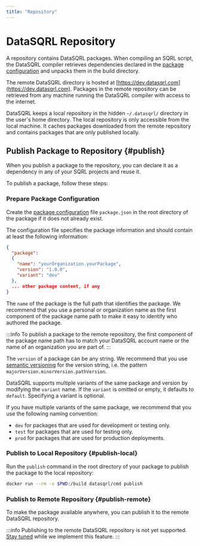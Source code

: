 ```yaml
---
title: "Repository"
---
```


# DataSQRL Repository

A repository contains DataSQRL packages. When compiling an SQRL script, the DataSQRL compiler retrieves dependencies declared in the [package configuration](../package-config#dependency) and unpacks them in the build directory. 

The remote DataSQRL directory is hosted at [https://dev.datasqrl.com](https://dev.datasqrl.com). Packages in the remote repository can be retrieved from any machine running the DataSQRL compiler with access to the internet.


DataSQRL keeps a local repository in the hidden `~/.datasqrl/` directory in the user's home directory. The local repository is only accessible from the local machine. It caches packages downloaded from the remote repository and contains packages that are only published locally.

## Publish Package to Repository {#publish}

When you publish a package to the repository, you can declare it as a dependency in any of your SQRL projects and reuse it. 

To publish a package, follow these steps:

### Prepare Package Configuration

Create the [package configuration](../package-config) file `package.json` in the root directory of the package if it does not already exist.

The configuration file specifies the package information and should contain at least the following information:

```json title="package.json"
{
  "package":
  {
    "name": "yourOrganization.yourPackage",
    "version": "1.0.0",
    "variant": "dev"
  },
  ... other package content, if any
}
```

The `name` of the package is the full path that identifies the package. We recommend that you use a personal or organization name as the first component of the package name path to make it easy to identify who authored the package.

:::info
To publish a package to the remote repository, the first component of the package name path has to match your DataSQRL account name or the name of an organization you are part of.
:::

The `version` of a package can be any string. We recommend that you use [semantic versioning](https://semver.org/) for the version string, i.e. the pattern `majorVersion.minorVersion.pathVersion`.

DataSQRL supports multiple variants of the same package and version by modifying the `variant` name. If the `variant` is omitted or empty, it defaults to `default`. Specifying a variant is optional.

If you have multiple variants of the same package, we recommend that you use the following naming convention:

* `dev` for packages that are used for development or testing only.
* `test` for packages that are used for testing only.
* `prod` for packages that are used for production deployments.


### Publish to Local Repository {#publish-local}

Run the `publish` command in the root directory of your package to publish the package to the local repository:

```bash
docker run --rm -v $PWD:/build datasqrl/cmd publish
```

### Publish to Remote Repository {#publish-remote}

To make the package available anywhere, you can publish it to the remote DataSQRL repository.

:::info
Publishing to the remote DataSQRL repository is not yet supported. [Stay tuned](/community) while we implement this feature. 
:::


